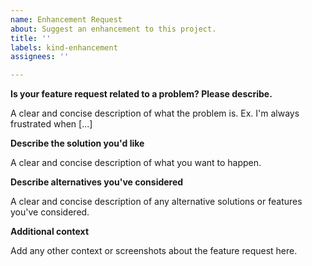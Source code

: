```yaml
---
name: Enhancement Request
about: Suggest an enhancement to this project.
title: ''
labels: kind-enhancement
assignees: ''

---
```


<!-- Please only use this template for submitting enhancement requests -->

<!-- Any enhancement requests submitted will be visible publicly, do not include confidential information in this enhancement request. !-->

**Is your feature request related to a problem? Please describe.**

A clear and concise description of what the problem is. Ex. I'm always frustrated when [...]

**Describe the solution you'd like**

A clear and concise description of what you want to happen.

**Describe alternatives you've considered**

A clear and concise description of any alternative solutions or features you've considered.

**Additional context**

Add any other context or screenshots about the feature request here.
